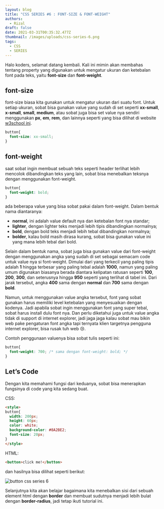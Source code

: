 ```yaml
---
layout: blog
title: "CSS SERIES #6 : FONT-SIZE & FONT-WEIGHT"
authors:
  - Rizal
draft: false
date: 2021-03-31T00:35:32.477Z
thumbnail: /images/uploads/css-series-6.png
tags:
  - CSS
  - SERIES
---
```

Halo koders, selamat datang kembali. Kali ini mimin akan membahas tentang property yang digunakan untuk mengatur ukuran dan ketebalan font pada teks, yaitu **font-size** dan **font-weight**.

## font-size

font-size biasa kita gunakan untuk mengatur ukuran dari suatu font. Untuk setiap ukuran, sobat bisa gunakan value yang sudah di set seperti **xx-small**, **x-small**, **small**, **medium**, atau sobat juga bisa set value nya sendiri menggunakan **px**, **em**, **rem**, dan lainnya seperti yang bisa dilihat di website [w3school ini](https://www.w3schools.com/cssref/pr_font_font-size.asp).

```css
button{
  font-size: xx-small;
}
```

## font-weight

saat sobat ingin membuat sebuah teks seperti header terlihat lebih mencolok dibandingkan teks yang lain, sobat bisa menebalkan teksnya dengan menggunakan font-weight.

```css
button{
  font-weight: bold;
}
```

ada beberapa value yang bisa sobat pakai dalam font-weight. Dalam bentuk nama diantaranya:

* **normal**, ini adalah value default nya dan ketebalan font nya standar;
* **lighter**, dengan lighter teks menjadi lebih tipis dibandingkan normalnya;
* **bold**, dengan bold teks menjadi lebih tebal dibandingkan normalnya;
* **bolder**, kalau bold masih dirasa kurang, sobat bisa gunakan value ini yang mana lebih tebal dari bold.

Selain dalam bentuk nama, sobat juga bisa gunakan value dari font-weight dengan menggunakan angka yang sudah di set sebagai semacam code untuk value nya si font-weight. Dimulai dari yang terkecil yang paling tipis adalah **1** hingga terbesar yang paling tebal adalah **1000**, namun yang paling umum digunakan biasanya berada diantara kelipatan ratusan seperti **100**, **200**, **300**, dan seterusnya hingga **950** seperti yang terlihat di tabel ini. Dari jarak tersebut, angka **400** sama dengan **normal** dan **700** sama dengan **bold**.

Namun, untuk menggunakan value angka tersebut, font yang sobat gunakan harus memiliki level ketebalan yang menyesuaikan dengan kodenya. Jadi apabila sobat ingin menggunakan font yang super tebal, sobat harus install dulu font nya. Dan perlu diketahui juga untuk value angka tidak di support di internet explorer, jadi jaga jaga kalau sobat mau bikin web pake pengaturan font angka tapi ternyata klien targetnya pengguna internet explorer, bisa rusak tuh web :cry:.

Contoh penggunaan valuenya bisa sobat tulis seperti ini:

```css
button{
  font-weight: 700; /* sama dengan font-weight: bold; */
}
```

## Let’s Code

Dengan kita memahami fungsi dari keduanya, sobat bisa menerapkan fungsinya di code yang kita sedang buat.

CSS:

```html
<style>
button{
  width: 200px;
  height: 60px;
  color: white;
  background-color: #8A2BE2;
  font-size: 20px;
}
</style>
```

HTML:

```html
<button>click me!</button>
```

dan hasilnya bisa dilihat seperti berikut:

![button css series 6](/images/uploads/screenshot_button.png "button css series 6")

Selanjutnya kita akan belajar bagaimana kita menebalkan sisi dari sebuah element html dengan **border** dan membuat sudutnya menjadi lebih bulat dengan **border-radius**, jadi tetap ikuti tutorial ini.